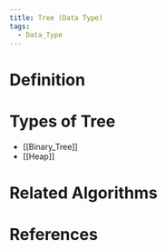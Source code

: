 ```yaml
---
title: Tree (Data Type)
tags:
  - Data_Type
---
```


# Definition

# Types of Tree

- [[Binary_Tree]]
- [[Heap]]

# Related Algorithms

# References
